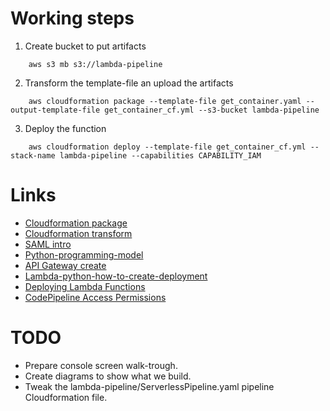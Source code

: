 # Working steps
1. Create bucket to put artifacts
```
    aws s3 mb s3://lambda-pipeline
```
2. Transform the template-file an upload the artifacts
```
    aws cloudformation package --template-file get_container.yaml --output-template-file get_container_cf.yml --s3-bucket lambda-pipeline
```
3. Deploy the function
```
    aws cloudformation deploy --template-file get_container_cf.yml --stack-name lambda-pipeline --capabilities CAPABILITY_IAM
```
# Links
- [Cloudformation package](http://docs.aws.amazon.com/cli/latest/reference/cloudformation/package.html)
- [Cloudformation transform](http://docs.aws.amazon.com/AWSCloudFormation/latest/UserGuide/transform-section-structure.html)
- [SAML intro](https://aws.amazon.com/blogs/compute/introducing-simplified-serverless-application-deplyoment-and-management/)
- [Python-programming-model](http://docs.aws.amazon.com/lambda/latest/dg/python-programming-model-handler-types.html)
- [API Gateway create](http://docs.aws.amazon.com/apigateway/latest/developerguide/api-gateway-create-api-from-example.html)
- [Lambda-python-how-to-create-deployment](http://docs.aws.amazon.com/lambda/latest/dg/lambda-python-how-to-create-deployment-package.html)
- [Deploying Lambda Functions](http://docs.aws.amazon.com/lambda/latest/dg/deploying-lambda-apps.html)
- [CodePipeline Access Permissions](http://docs.aws.amazon.com/codepipeline/latest/userguide/access-permissions.html)

# TODO
- Prepare console screen walk-trough.
- Create diagrams to show what we build.
- Tweak the lambda-pipeline/ServerlessPipeline.yaml pipeline Cloudformation file.
